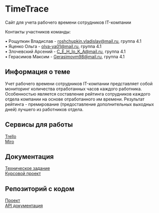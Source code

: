 # TimeTrace

Сайт для учета рабочего времени сотрудников IT-компании

Контакты участников команды:

• Рощупкин Владислав - roshchupkin.vladislav@mail.ru, группа 4.1 <br>
• Яценко Ольга - olya-ya01@mail.ru, группа 4.1 <br>
• Злочевский Арсений - C_E_H_Io_K_A@mail.ru, группа 4.1 <br>
• Герасимов Максим - Gerasimovm98@mail.ru, группа 4.1

## Информация о теме
Учет рабочего времени сотрудников IT-компании представляет собой мониторинг количества отработанных часов каждого работника. Особенностью является составление рейтинга сотрудников каждого отдела компании на основе отработанного им времени. Результат рейтинга - премирование (предоставление дополнительных выходных дней) лучшего из работников отдела.

## Сервисы для работы 
[Trello](https://trello.com/b/xU2L6v14/timetrace) <br>
[Miro](https://miro.com/app/board/uXjVOFsa-dQ=/?invite_link_id=103508111457) <br>

## Документация
[Техническое задание](https://github.com/VladislavRoshchupkin/TP-4.1-4/blob/main/Техническое%20задание.pdf) <br>
[Курсовой проект](https://github.com/VladislavRoshchupkin/TP-4.1-4/blob/main/Курсовой%20проект.pdf) <br>

## Репозиторий с кодом
[Проект](https://github.com/VladislavRoshchupkin/TimeTrace) <br>
[API документация](https://github.com/VladislavRoshchupkin/TimeTrace/blob/master/apiDoc.json) <br>
